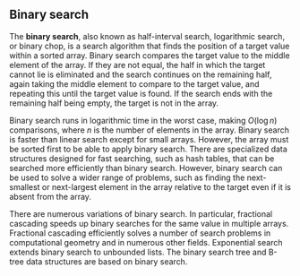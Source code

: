 ## Binary search

The **binary search**, also known as half-interval search, logarithmic search, or binary chop,
is a search algorithm that finds the position of a target value within a sorted array.
Binary search compares the target value to the middle element of the array.
If they are not equal, the half in which the target cannot lie is eliminated and the search continues
on the remaining half, again taking the middle element to compare to the target value,
and repeating this until the target value is found.
If the search ends with the remaining half being empty, the target is not in the array.

Binary search runs in logarithmic time in the worst case, making $O(\log {n})$ comparisons,
where $n$ is the number of elements in the array.
Binary search is faster than linear search except for small arrays.
However, the array must be sorted first to be able to apply binary search.
There are specialized data structures designed for fast searching, such as hash tables,
that can be searched more efficiently than binary search.
However, binary search can be used to solve a wider range of problems, such as finding the next-smallest
or next-largest element in the array relative to the target even if it is absent from the array.

There are numerous variations of binary search.
In particular, fractional cascading speeds up binary searches for the same value in multiple arrays.
Fractional cascading efficiently solves a number of search problems in computational geometry
and in numerous other fields.
Exponential search extends binary search to unbounded lists.
The binary search tree and B-tree data structures are based on binary search.
